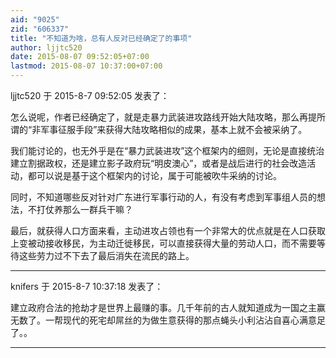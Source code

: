 ```yaml
---
aid: "9025"
zid: "606337"
title: "不知道为啥，总有人反对已经确定了的事项"
author: ljjtc520
date: 2015-08-07 09:52:05+07:00
lastmod: 2015-08-07 10:37:00+07:00
---
```


ljjtc520 于 2015-8-7 09:52:05 发表了：

怎么说呢，作者已经确定了，就是走暴力武装进攻路线开始大陆攻略，那么再提所谓的“非军事征服手段”来获得大陆攻略相似的成果，基本上就不会被采纳了。

我们能讨论的，也无外乎是在“暴力武装进攻”这个框架内的细则，无论是直接统治建立割据政权，还是建立影子政府玩“明皮澳心”，或者是战后进行的社会改造活动，都可以说是基于这个框架内的讨论，属于可能被吹牛采纳的讨论。

同时，不知道哪些反对针对广东进行军事行动的人，有没有考虑到军事组人员的想法，不打仗养那么一群兵干嘛？

最后，就获得人口方面来看，主动进攻占领也有一个非常大的优点就是在人口获取上变被动接收移民，为主动迁徙移民，可以直接获得大量的劳动人口，而不需要等待这些劳力过不下去了最后消失在流民的路上。

---

knifers 于 2015-8-7 10:37:18 发表了：

建立政府合法的抢劫才是世界上最赚的事。几千年前的古人就知道成为一国之主赢无数了。一帮现代的死宅却屌丝的为做生意获得的那点蝇头小利沾沾自喜心满意足了。。

---
